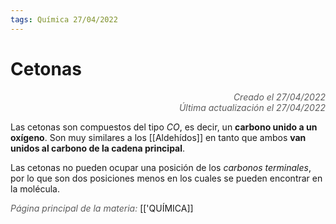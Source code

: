 ```yaml
---
tags: Química 27/04/2022
---
```


# Cetonas
<div style="text-align: right; opacity: 0.7; font-style: italic;">Creado el 27/04/2022</div>
<div style="text-align: right; opacity: 0.7; font-style: italic;">Última actualización el 27/04/2022</div>

Las cetonas son compuestos del tipo $CO$, es decir, un **carbono unido a un oxígeno**. Son muy similares a los [[Aldehídos]] en tanto que ambos **van unidos al carbono de la cadena principal**.

Las cetonas no pueden ocupar una posición de los *carbonos terminales*, por lo que son dos posiciones menos en los cuales se pueden encontrar en la molécula.

<span style="opacity: 0.7; font-style: italic;">Página principal de la materia:</span> [['QUÍMICA]]